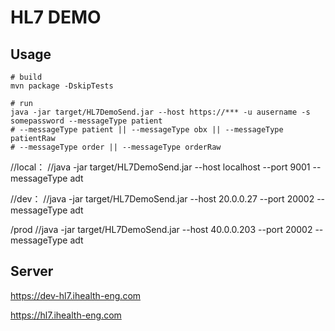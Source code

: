 # HL7 DEMO

## Usage
```shell
# build 
mvn package -DskipTests

# run
java -jar target/HL7DemoSend.jar --host https://*** -u ausername -s somepassword --messageType patient
# --messageType patient || --messageType obx || --messageType patientRaw
# --messageType order || --messageType orderRaw
```


//local：
//java -jar target/HL7DemoSend.jar --host localhost --port 9001 --messageType adt

//dev：
//java -jar target/HL7DemoSend.jar --host 20.0.0.27 --port 20002 --messageType adt

/prod
//java -jar target/HL7DemoSend.jar --host 40.0.0.203 --port 20002 --messageType adt

## Server

https://dev-hl7.ihealth-eng.com

https://hl7.ihealth-eng.com
